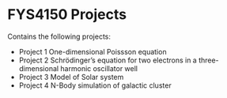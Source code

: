 FYS4150 Projects
================

Contains the following projects:

 - Project 1 One-dimensional Poissson equation
 - Project 2 Schrödinger’s equation for two electrons in a three-dimensional harmonic oscillator well
 - Project 3 Model of Solar system
 - Project 4 N-Body simulation of galactic cluster

